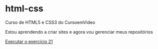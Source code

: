 # html-css
 Curso de HTML5 e CSS3 do CursoemVideo

Estou aprendendo a criar sites e agora vou gerenciar meus repositórios

<a href="https://wesleymirandadasilva.github.io/html-css/exercicios/021/caixa01.html"> Executar o exercício 21</a>